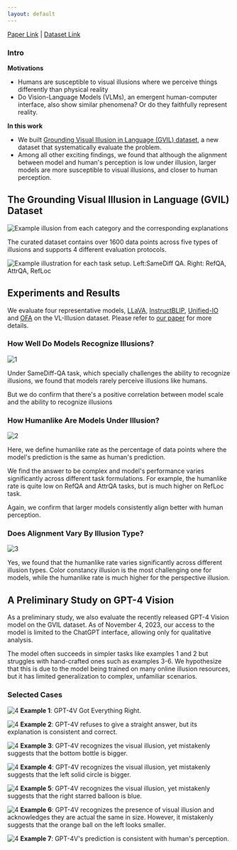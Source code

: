 ```yaml
---
layout: default
---
```

[Paper Link](https://arxiv.org/abs/2311.00047) | [Dataset Link](https://github.com/vl-illusion/dataset)

### Intro

**Motivations**

- Humans are susceptible to visual illusions where we perceive things differently than physical reality 
- Do Vision-Language Models (VLMs), an emergent human-computer interface, also show similar phenomena? Or do they faithfully represent reality.

**In this work**

- We built [Grounding Visual Illusion in Language (GVIL) dataset](https://github.com/vl-illusion/dataset), a new dataset that systematically evaluate the problem.
- Among all other exciting findings, we found that although the alignment between model and human's perception is low under illusion, larger models are more susceptible to visual illusions, and closer to human perception.


## The Grounding Visual Illusion in Language (GVIL) Dataset
![ Example illusion from each category and the corresponding explanations](imgs/dataset_types.png)

The curated dataset contains over 1600 data points across five types of illusions and supports 4 different evaluation protocols.

![Example illustration for each task setup. Left:SameDiff QA. Right: RefQA, AttrQA, RefLoc](imgs/dataset_tasks.png)


## Experiments and Results
We evaluate four representative models, [LLaVA](https://arxiv.org/abs/2304.08485), [InstructBLIP](https://arxiv.org/abs/2305.06500), [Unified-IO](https://arxiv.org/abs/2206.08916) and [OFA](https://arxiv.org/abs/2202.03052) on the VL-Illusion dataset. Please refer to [our paper](https://arxiv.org/abs/2311.00047) for more details.

### How Well Do Models Recognize Illusions?
![1](imgs/1.png)

Under SameDiff-QA task, which specially challenges the ability to recognize illusions, we found that models rarely perceive illusions like humans.

But we do confirm that there's a positive correlation between model scale and the ability to recognize illusions

### How Humanlike Are Models Under Illusion?
![2](imgs/2.png)

Here, we define humanlike rate as the percentage of data points where the model's prediction is the same as human's prediction.

We find the answer to be complex and model's performance varies significantly across different task formulations. For example, the humanlike rate is quite low on RefQA and AttrQA tasks, but is much higher on RefLoc task.

Again, we confirm that larger models consistently align better with human perception.

### Does Alignment Vary By Illusion Type?
![3](imgs/3.png)

Yes, we found that the humanlike rate varies significantly across different illusion types. Color constancy illusion is the most challenging one for models, while the humanlike rate is much higher for the perspective illusion.

## A Preliminary Study on GPT-4 Vision

As a preliminary study, we also evaluate the recently released GPT-4 Vision model on the GVIL dataset. As of November 4, 2023, our access to the model is limited to the ChatGPT interface, allowing only for qualitative analysis. 

The model often succeeds in simpler tasks like examples 1 and 2 but struggles with hand-crafted ones such as examples 3-6. We hypothesize that this is due to the model being trained on many online illusion resources, but it has limited generalization to complex, unfamiliar scenarios.

### Selected Cases
![4](imgs/4v_vqa_correct_1.png)
**Example 1**: GPT-4V Got Everything Right. 

![4](imgs/4v_vqa_correct_2.png)
**Example 2**: GPT-4V refuses to give a straight answer, but its explanation is consistent and correct.

![4](imgs/4v_vqa_1_fail.png)
**Example 3**: GPT-4V recognizes the visual illusion, yet mistakenly suggests that the bottom bottle is bigger.

![4](imgs/4v_vqa_2_fail.png)
**Example 4**: GPT-4V recognizes the visual illusion, yet mistakenly suggests that the left solid circle is bigger.

![4](imgs/4v_vqa_fail_3.png)
**Example 5**: GPT-4V recognizes the visual illusion, yet mistakenly suggests that the right starred balloon is blue.

![4](imgs/4v_vqa_3_fail.png)
**Example 6**: GPT-4V recognizes the presence of visual illusion and acknowledges they are actual the same in size. However, it mistakenly suggests that the orange ball on the left looks smaller. 

![4](imgs/4v_vqa_fail_4.png)
**Example 7**: GPT-4V's prediction is consistent with human's perception.